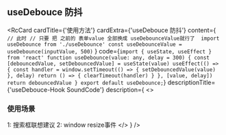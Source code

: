 ## useDebouce 防抖

<RcCard
  cardTitle={'使用方法'}
  cardExtra={'useDebouce 防抖'}
  content={
`// 此时
// 只要 把 之前的 表单value 全部换成 useDebounceValue就行了 
import useDebounce from './useDebounce'
const useDebounceValue = useDebounce(inputValue, 500)`
   }
code={`import { useState, useEffect } from 'react'
 function useDebounce(value: any, delay = 300) {
 const [debouncedValue, setDebouncedValue] = useState(value)
 useEffect(() => {
   const handler = window.setTimeout(() => {
     setDebouncedValue(value)
   }, delay)
   return () => {
     clearTimeout(handler)
   }
 }, [value, delay])
   return debouncedValue
}
export default useDebounce;`}
  descriptionTitle={'useDebouce-Hook SoundCode'}
  description={
    <> 
      <h3>使用场景</h3>
      <span>1: 搜索框联想建议</span>
      <span>2: window resize事件</span>
    </>
  }
/>